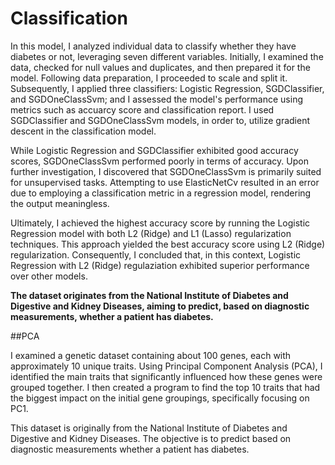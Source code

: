 # Classification

In this model, I analyzed individual data to classify whether they have diabetes or not, leveraging seven different variables. Initially, I examined the data, checked for null values and duplicates, and then prepared it for the model. Following data preparation, I proceeded to scale and split it. Subsequently, I applied three classifiers: Logistic Regression, SGDClassifier, and SGDOneClassSvm; and  I assessed the model's performance using metrics such as accuarcy score and classification report. I used SGDClassifier and SGDOneClassSvm models, in order to, utilize gradient descent in the classification model.

While Logistic Regression and SGDClassifier exhibited good accuracy scores, SGDOneClassSvm performed poorly in terms of accuracy. Upon further investigation, I discovered that SGDOneClassSvm is primarily suited for unsupervised tasks. Attempting to use ElasticNetCv resulted in an error due to employing a classification metric in a regression model, rendering the output meaningless.

Ultimately, I achieved the highest accuracy score by running the Logistic Regression model with both L2 (Ridge) and L1 (Lasso) regularization techniques. This approach yielded the best accuracy score using L2 (Ridge) regularization. Consequently, I concluded that, in this context, Logistic Regression with L2 (Ridge) regulaziation exhibited superior performance over other models.

**The dataset originates from the National Institute of Diabetes and Digestive and Kidney Diseases, aiming to predict, based on diagnostic measurements, whether a patient has diabetes.**


##PCA

I examined a genetic dataset containing about 100 genes, each with approximately 10 unique traits. Using Principal Component Analysis (PCA), I identified the main traits that significantly influenced how these genes were grouped together. I then created a program to find the top 10 traits that had the biggest impact on the initial gene groupings, specifically focusing on PC1.








This dataset is originally from the National Institute of Diabetes and Digestive and Kidney Diseases. The objective is to predict based on diagnostic measurements whether a patient has diabetes.
